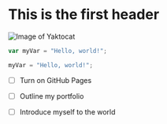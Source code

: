 # This is the first header

![Image of Yaktocat](https://octodex.github.com/images/yaktocat.png)

``` javascript
var myVar = "Hello, world!";
```
``` python
myVar = "Hello, world!";
```

- [ ] Turn on GitHub Pages
- [ ] Outline my portfolio
- [ ] Introduce myself to the world




















